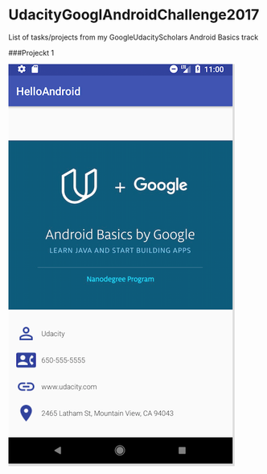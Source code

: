 # UdacityGooglAndroidChallenge2017
List of tasks/projects from my GoogleUdacityScholars Android Basics track

###Projeckt 1

![](https://github.com/seekaddo/UdacityGooglAndroidChallenge2017/blob/master/screenshot123.png)
